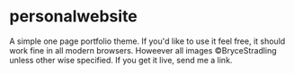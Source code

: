 # personalwebsite
A simple one page portfolio theme. If you'd like to use it feel free, it should work fine in all modern browsers.
Howeever all images ©BryceStradling unless other wise specified. If you get it live, send me a link.  
